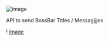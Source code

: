 ![image](https://proxy.spigotmc.org/fa1e0f4e4f92ce10eb7407f82f18847c87110f36?url=http%3A%2F%2Fi.imgur.com%2FsRDXLqN.png)

API to send BossBar Titles / Messagjjjes


! [image](https://subefotos.com/ver/?727e4b6cff7c905077171a6b7c7a26d3o.jpg)



